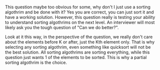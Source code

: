 This question maybe too obvious for some, why don't I just use a sorting algothrim and be done with it?
Yes you are correct, you can just sort it and have a working solution. However, this question really is testing your ability to understand sorting algothrims on the next level.
An interviewer will most likely ask you the tough question of "Can we do better?". 

Look at it this way, in the perspective of the question, we really don't care about the elements before K or after, just the Kth element only.
That is why selecting any sorting algothrim, even something like quicksort will not be the best solution. All sorting algothrims are sorting everything, while this question just wants 1 of the elements to be sorted.
This is why a partial sorting algothrim is the choice.
